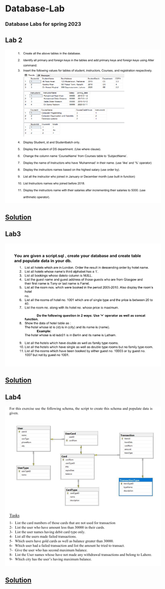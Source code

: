 # Database-Lab
### Database Labs for spring 2023
## Lab 2
![](lab2.PNG)

## [Solution](https://github.com/masudsajid/Database-Lab/blob/main/lab2.sql)
## Lab3
![](lab3.PNG)

## [Solution](https://github.com/masudsajid/Database-Lab/blob/main/lab3.sql)
## Lab4
![](lab4.PNG)

## [Solution](https://github.com/masudsajid/Database-Lab/blob/main/lab4.sql)
